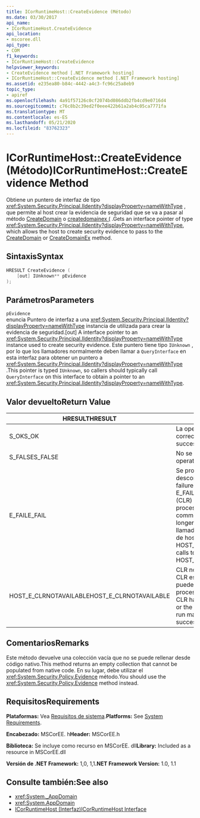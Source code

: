 ```yaml
---
title: ICorRuntimeHost::CreateEvidence (Método)
ms.date: 03/30/2017
api_name:
- ICorRuntimeHost.CreateEvidence
api_location:
- mscoree.dll
api_type:
- COM
f1_keywords:
- ICorRuntimeHost::CreateEvidence
helpviewer_keywords:
- CreateEvidence method [.NET Framework hosting]
- ICorRuntimeHost::CreateEvidence method [.NET Framework hosting]
ms.assetid: e235ea80-b84c-4442-a4c3-fc96c25a8eb9
topic_type:
- apiref
ms.openlocfilehash: 4a91f57126c0cf2074bd086ddb2fb4cd9e0716d4
ms.sourcegitcommit: c76c8b2c39ed2f0eee422b61a2ab4c05ca7771fa
ms.translationtype: MT
ms.contentlocale: es-ES
ms.lasthandoff: 05/21/2020
ms.locfileid: "83762323"
---
```

# <a name="icorruntimehostcreateevidence-method"></a><span data-ttu-id="fa3a4-102">ICorRuntimeHost::CreateEvidence (Método)</span><span class="sxs-lookup"><span data-stu-id="fa3a4-102">ICorRuntimeHost::CreateEvidence Method</span></span>
<span data-ttu-id="fa3a4-103">Obtiene un puntero de interfaz de tipo <xref:System.Security.Principal.IIdentity?displayProperty=nameWithType> , que permite al host crear la evidencia de seguridad que se va a pasar al método [CreateDomain](../../../../docs/framework/unmanaged-api/hosting/icorruntimehost-createdomain-method.md) o [createdomainex (](icorruntimehost-createdomainex-method.md) .</span><span class="sxs-lookup"><span data-stu-id="fa3a4-103">Gets an interface pointer of type <xref:System.Security.Principal.IIdentity?displayProperty=nameWithType>, which allows the host to create security evidence to pass to the [CreateDomain](../../../../docs/framework/unmanaged-api/hosting/icorruntimehost-createdomain-method.md) or [CreateDomainEx](icorruntimehost-createdomainex-method.md) method.</span></span>  
  
## <a name="syntax"></a><span data-ttu-id="fa3a4-104">Sintaxis</span><span class="sxs-lookup"><span data-stu-id="fa3a4-104">Syntax</span></span>  
  
```cpp  
HRESULT CreateEvidence (  
    [out] IUnknown** pEvidence  
);  
```  
  
## <a name="parameters"></a><span data-ttu-id="fa3a4-105">Parámetros</span><span class="sxs-lookup"><span data-stu-id="fa3a4-105">Parameters</span></span>  
 `pEvidence`  
 <span data-ttu-id="fa3a4-106">enuncia Puntero de interfaz a una <xref:System.Security.Principal.IIdentity?displayProperty=nameWithType> instancia de utilizada para crear la evidencia de seguridad.</span><span class="sxs-lookup"><span data-stu-id="fa3a4-106">[out] A interface pointer to an <xref:System.Security.Principal.IIdentity?displayProperty=nameWithType> instance used to create security evidence.</span></span> <span data-ttu-id="fa3a4-107">Este puntero tiene tipo `IUnknown` , por lo que los llamadores normalmente deben llamar a `QueryInterface` en esta interfaz para obtener un puntero a <xref:System.Security.Principal.IIdentity?displayProperty=nameWithType> .</span><span class="sxs-lookup"><span data-stu-id="fa3a4-107">This pointer is typed `IUnknown`, so callers should typically call `QueryInterface` on this interface to obtain a pointer to an <xref:System.Security.Principal.IIdentity?displayProperty=nameWithType>.</span></span>  
  
## <a name="return-value"></a><span data-ttu-id="fa3a4-108">Valor devuelto</span><span class="sxs-lookup"><span data-stu-id="fa3a4-108">Return Value</span></span>  
  
|<span data-ttu-id="fa3a4-109">HRESULT</span><span class="sxs-lookup"><span data-stu-id="fa3a4-109">HRESULT</span></span>|<span data-ttu-id="fa3a4-110">Descripción</span><span class="sxs-lookup"><span data-stu-id="fa3a4-110">Description</span></span>|  
|-------------|-----------------|  
|<span data-ttu-id="fa3a4-111">S_OK</span><span class="sxs-lookup"><span data-stu-id="fa3a4-111">S_OK</span></span>|<span data-ttu-id="fa3a4-112">La operación se realizó correctamente.</span><span class="sxs-lookup"><span data-stu-id="fa3a4-112">The operation was successful.</span></span>|  
|<span data-ttu-id="fa3a4-113">S_FALSE</span><span class="sxs-lookup"><span data-stu-id="fa3a4-113">S_FALSE</span></span>|<span data-ttu-id="fa3a4-114">No se pudo completar la operación.</span><span class="sxs-lookup"><span data-stu-id="fa3a4-114">The operation failed to complete.</span></span>|  
|<span data-ttu-id="fa3a4-115">E_FAIL</span><span class="sxs-lookup"><span data-stu-id="fa3a4-115">E_FAIL</span></span>|<span data-ttu-id="fa3a4-116">Se produjo un error grave desconocido.</span><span class="sxs-lookup"><span data-stu-id="fa3a4-116">An unknown, catastrophic failure occurred.</span></span> <span data-ttu-id="fa3a4-117">Si un método devuelve E_FAIL, el Common Language Runtime (CLR) ya no se puede usar en el proceso.</span><span class="sxs-lookup"><span data-stu-id="fa3a4-117">If a method returns E_FAIL, the common language runtime (CLR) is no longer usable in the process.</span></span> <span data-ttu-id="fa3a4-118">Las llamadas subsiguientes a cualquier API de hospedaje devuelven HOST_E_CLRNOTAVAILABLE.</span><span class="sxs-lookup"><span data-stu-id="fa3a4-118">Subsequent calls to any hosting APIs return HOST_E_CLRNOTAVAILABLE.</span></span>|  
|<span data-ttu-id="fa3a4-119">HOST_E_CLRNOTAVAILABLE</span><span class="sxs-lookup"><span data-stu-id="fa3a4-119">HOST_E_CLRNOTAVAILABLE</span></span>|<span data-ttu-id="fa3a4-120">CLR no se ha cargado en un proceso o CLR está en un estado en el que no puede ejecutar código administrado ni procesar la llamada correctamente.</span><span class="sxs-lookup"><span data-stu-id="fa3a4-120">The CLR has not been loaded into a process, or the CLR is in a state in which it cannot run managed code or process the call successfully.</span></span>|  
  
## <a name="remarks"></a><span data-ttu-id="fa3a4-121">Comentarios</span><span class="sxs-lookup"><span data-stu-id="fa3a4-121">Remarks</span></span>  
 <span data-ttu-id="fa3a4-122">Este método devuelve una colección vacía que no se puede rellenar desde código nativo.</span><span class="sxs-lookup"><span data-stu-id="fa3a4-122">This method returns an empty collection that cannot be populated from native code.</span></span> <span data-ttu-id="fa3a4-123">En su lugar, debe utilizar el <xref:System.Security.Policy.Evidence> método.</span><span class="sxs-lookup"><span data-stu-id="fa3a4-123">You should use the <xref:System.Security.Policy.Evidence> method instead.</span></span>  
  
## <a name="requirements"></a><span data-ttu-id="fa3a4-124">Requisitos</span><span class="sxs-lookup"><span data-stu-id="fa3a4-124">Requirements</span></span>  
 <span data-ttu-id="fa3a4-125">**Plataformas:** Vea [Requisitos de sistema](../../get-started/system-requirements.md).</span><span class="sxs-lookup"><span data-stu-id="fa3a4-125">**Platforms:** See [System Requirements](../../get-started/system-requirements.md).</span></span>  
  
 <span data-ttu-id="fa3a4-126">**Encabezado:** MSCorEE. h</span><span class="sxs-lookup"><span data-stu-id="fa3a4-126">**Header:** MSCorEE.h</span></span>  
  
 <span data-ttu-id="fa3a4-127">**Biblioteca:** Se incluye como recurso en MSCorEE. dll</span><span class="sxs-lookup"><span data-stu-id="fa3a4-127">**Library:** Included as a resource in MSCorEE.dll</span></span>  
  
 <span data-ttu-id="fa3a4-128">**Versión de .NET Framework:** 1,0, 1,1</span><span class="sxs-lookup"><span data-stu-id="fa3a4-128">**.NET Framework Version:** 1.0, 1.1</span></span>  
  
## <a name="see-also"></a><span data-ttu-id="fa3a4-129">Consulte también:</span><span class="sxs-lookup"><span data-stu-id="fa3a4-129">See also</span></span>

- <xref:System._AppDomain>
- <xref:System.AppDomain>
- [<span data-ttu-id="fa3a4-130">ICorRuntimeHost (Interfaz)</span><span class="sxs-lookup"><span data-stu-id="fa3a4-130">ICorRuntimeHost Interface</span></span>](icorruntimehost-interface.md)
